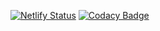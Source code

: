 [![Netlify Status](https://api.netlify.com/api/v1/badges/c7cc711d-2e4f-47e9-817e-005e91c19417/deploy-status)](https://app.netlify.com/sites/itadakimasu/deploys)
[![Codacy Badge](https://api.codacy.com/project/badge/Grade/cd0d0db628534ea39100c53b59553d50)](https://www.codacy.com/manual/AnalogCyan/itadakimasu?utm_source=github.com&amp;utm_medium=referral&amp;utm_content=AnalogCyan/itadakimasu&amp;utm_campaign=Badge_Grade)
